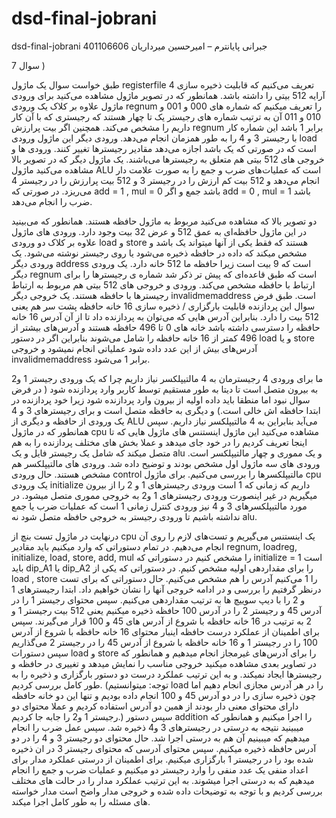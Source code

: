 # dsd-final-jobrani

dsd-final-jobrani
جبرانی پایانترم – امیرحسین میرداریان 401106606

سوال 7 )

 
طبق خواست سوال یک ماژول registerfile تعریف می‌کنیم که قابلیت ذخیره سازی 4 آرایه 512 بیتی را داشته باشد. همانطور که در تصویر ماژول مشاهده می‌کنید برای ورودی ماژول علاوه بر کلاک یک ورودی regnum را تعریف میکنیم که شماره های 000 و 001 و 010 و 011 آن به ترتیب شماره های رجیستر یک تا چهار هستند که رجیستری که با آن کار داریم را مشخص می‌کند. همچنین اگر بیت پرارزش regnum برابر 1 باشد این شماره کار با رجیستر 3 و 4 را به طور همزمان انجام می‌دهد. ورودی دیگر این ماژول ورودی load است که در صورتی که یک باشد اجازه می‌دهد مقادیر رجیسترها تغییر کنند. ورودی ها و خروجی های 512 بیتی هم متعلق به رجیسترها می‌باشند.
یک ماژول دیگر که در تصویر بالا مشاهده می‌کنید ماژول ALU است که عملیات‌های ضرب و جمع را به صورت علامت دار انجام می‌دهد و 512 بیت کم ارزش را در رجیستر 3 و 512 بیت پرارزش را در رجیستر 4 می‌ریزد. در صورتی که add = 1 , mul = 0 باشد جمع و اگر add = 0 , mul = 1 باشد ضرب را انجام می‌دهد.
 
 
دو تصویر بالا که مشاهده می‌کنید مربوط به ماژول حافظه هستند. همانطور که می‌بینید در این ماژول حافظه‌ای به عمق 512 و عرض 32 بیت وجود دارد. ورودی های ماژول علاوه بر کلاک دو ورودی load و store هستند که فقط یکی از آنها میتواند یک باشد و مشخص میکند که داده در حافظه ذخیره می‌شود یا روی رجیستر نوشته می‌شود. یک ورودی دیگر address است که 9 بیت است زیرا حافظه ما 512 خانه دارد. یک ورودی دیگر regnum است که طبق قاعده‌ای که پیش تر ذکر شد شماره ی رجیسترها را برای ارتباط با حافظه مشخص می‌کند. ورودی و خروجی های 512 بیتی هم مربوط به ارتباط رجیسترها با حافظه هستند. یک خروجی دیگر invalidmemaddress است. طبق فرض سوال این پردازنده قابلیت بارگزاری / ذخیره سازی 16 خانه حافظه پشت سر هم یعنی 512 بیت را دارد. بنابراین آدرس هایی که می‌توان به پردازنده داد تا از آن آدرس 16 خانه حافظه را دسترسی داشته باشد خانه های 0 تا 496 حافظه هستند و آدرس‌های بیشتر از 496 کمتر از 16 خانه حافظه را شامل می‌شوند بنابراین اگر در دستور load و یا store آدرس‌های بیش از این عدد داده شود عملیاتی انجام نمیشود و خروجی invalidmemaddress برابر 1 می‌شود.

 
ما برای ورودی 4 رجیسترمان به 4 مالتیپلکسر نیاز داریم چرا که یک ورودی رجیستر 1 و2  به بیرون متصل است تا دیتا به طور مستقیم توسط کاربر وارد پردازنده شود ( در فرض سوال نبود اما منطقا باید داده اولیه از بیرون وارد پردازنده شود زیرا خود پردازنده در ابتدا حافظه اش خالی است.) و دیگری به حافظه متصل است و برای رجیسترهای 3 و 4 یک ورودی از حافظه و دیگری از ALU می‌آید بنابراین به 4 مالتیپلکسر نیاز داریم.
سپس همانطور که در ماژول cpu مشاهده می‌کنید این ماژول اینستنس های ماژول هایی که تا اینجا تعریف کردیم را در خود جای میدهد و عملا بخش های مختلف پردازنده را به هم متصل میکند که شامل یک رجیستر فایل و یک alu و یک مموری و چهار مالتیپلکسر است. ورودی های سه ماژول اول مشخص بودند و توضیح داده شد. ورودی های مالتیپلکسر هم مشخص هستند. حال ورودی control مالتیپلکسرها را بررسی می‌کنیم. برای ماژول cpu یک ورودی initialize داریم که زمانی که 1 است ورودی رجیسترهای 1 و 2 را از بیرون میگیریم در غیر اینصورت ورودی رجیسترهای 1 و2 به خروجی مموری متصل میشود. در مورد مالتیپلکسرهای 3 و 4 نیز ورودی کنترل زمانی 1 است که عملیات ضرب یا جمع نداشته باشیم تا ورودی رجیستر به خروجی حافظه متصل شود نه alu.



 
 
درنهایت در ماژول تست بنچ از cpu یک اینستنس می‌گیریم و تست‌های لازم را روی آن انجام می‌دهیم.
در تمام دستوراتی که وارد میکنیم باید مقادیر regnum, loadreg, initialize, load, store, add, mul را مشخص کنیم در دستوراتی که initialize = 1 است باید dip_A1 یا dip_A2 را برای مقداردهی اولیه مشخص کنیم. در دستوراتی که یکی از load , store را 1 می‌کنیم آدرس را هم مشخص می‌کنیم.
حال دستوراتی که برای تست درنظر گرفتیم را بررسی و در ادامه خروجی آنها را نشان خواهیم داد.
ابتدا رجیسترهای 1 و 2 را با دیپ سوییچ ها به ترتیب مقداردهی می‌کنیم. سپس محتوای رجیستر 1 را در آدرس 45 و رجیستر 2 را در آدرس 100 حافظه ذخیره میکنیم یعنی 512 بیت رجیستر 1 و 2 به ترتیب در 16 خانه حافظه با شروع از آدرس های 45 و 100 قرار می‌گیرند. سپس برای اطمینان از عملکرد درست حافظه اینبار محتوای 16 خانه حافظه با شروع از آدرس 100 را در رجیستر 1 و 16 خانه حافظه با شروع از آدرس 45 را در رجیستر 2 می‌گذاریم سپس دستورات load و store را برای آدرس‌های غیرمجاز انجام میدهیم و همانطور که در تصاویر بعدی مشاهده میکنید خروجی مناسب را نمایش میدهد و تغییری در حافظه و رجیسترها ایجاد نمیکند. و به این ترتیب عملکرد درست دو دستور بارگزاری و ذخیره را به طور کامل بررسی کردیم. (توجه: میتوانستیم load را در هر آدرس مجازی انجام دهیم اما چون ذخیره سازی را در دو آدرس 45 و 100 انجام داده بودیم و تنها این دو خانه حافظه دارای محتوای معنی دار بودند از همین دو آدرس استفاده کردیم و عملا محتوای دو رجیستر 1 و2 را جابه جا کردیم.)
سپس دستور addition را اجرا میکنیم و همانطور که میبینید نتیجه به درستی در رجیسترهای 3 و4 ذخیره شد. سپس عمل ضرب را انجام میدهیم که میبینیم آن هم به درستی اجرا شد. حال محتوای دو رجیستر 3 و 4 را در دو آدرس حافظه ذخیره میکنیم. سپس محتوای آدرسی که محتوای رجیستر 3 در ان ذخیره شده بود را در رجیستر 1 بارگزاری میکنیم. برای اطمینان از درستی عملکرد مدار برای اعداد منفی یک عدد منفی را وارد رجیستر دو میکنیم و عملیات ضرب و جمع را انجام میدهیم که به درستی اجرا میشوند.
به این ترتیب عملکرد مدار را در حالت های مختلف بررسی کردیم و با توجه به توضیحات داده شده و خروجی مدار واضح است مدار خواسته های مسئله را به طور کامل اجرا میکند.
 
 
 
 
